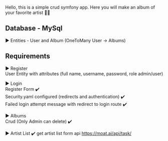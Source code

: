 
Hello, this is a simple crud symfony app. 
Here you will make an album of your favorite artist 🧑‍🎨

## Database - MySql 

▶️ Entities - User and Album (OneToMany User -> Albums)
  
## Requirements 

▶️ Register  
  User Entity with attributes (full name, username, password, role admin/user)  

▶️ Login  
  Register Form ✔️  
  Security.yaml configured (redirects and authentication) ✔️  
  Failed login attempt message with redirect to login route ✔️  
  
▶️ Albums  
  Crud (Only Admin can delete)  ✔️  
  
▶️ Artist List  ✔️
  get artist list form api https://moat.ai/api/task/
